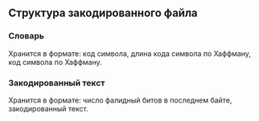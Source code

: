## Структура закодированного файла

### Словарь 
Хранится в формате: код символа, длина кода символа по Хаффману, код символа по Хаффману. 

### Закодированный текст
Хранится в формате: число фалидный битов в последнем байте, закодированный текст.